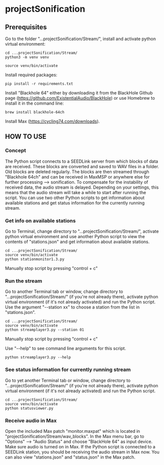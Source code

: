 # projectSonification


## Prerequisites

Go to the folder "...projectSonification/Stream/", install and activate python virtual environment:
```
cd ...projectSonification/Stream/
python3 -m venv venv

source venv/bin/activate
```

Install required packages:
```
pip install -r requirements.txt
```

Install "Blackhole 64" either by downloading it from the BlackHole Github page (https://github.com/ExistentialAudio/BlackHole) or use Homebrew to install it in the command line:
```
brew install blackhole-64ch
```

Install Max (https://cycling74.com/downloads).


## HOW TO USE
### Concept
The Python script connects to a SEEDLink server from which blocks of data are received. These blocks are converted and saved to WAV files in a folder. Old blocks are deleted regularly. The blocks are then streamed through "Blackhole 64ch" and can be received in MaxMSP or anywhere else for further processing --> sonification. To compensate for the instability of received data, the audio stream is delayed. Depending on your settings, this means that the audio stream will take a while to start after running the script. You can use two other Python scripts to get information about available stations and get status information for the currently running stream.

### Get info on available stations
Go to Terminal, change directory to "...projectSonification/Stream/", activate python virtual environment and use another Python script to view the contents of "stations.json" and get information about available stations.
```
cd ...projectSonification/Stream/
source venv/bin/activate
python stationmonitor1.3.py
```
Manually stop script by pressing "control + c"

### Run the stream
Go to another Terminal tab or window, change directory to "...projectSonification/Stream/" (if you're not already there), activate python virtual environment (if it's not already activated) and run the Python script. Use the argument "--station xx" to choose a station from the list in "stations.json".
```
cd ...projectSonification/Stream/
source venv/bin/activate
python streamplayer3.py --station 01
```
Manually stop script by pressing "control + c"

Use "--help" to see command line arguments for this script.
```
python streamplayer3.py --help
```

### See status information for currently running stream
Go to yet another Terminal tab or window, change directory to "...projectSonification/Stream/" (if you're not already there), activate python virtual environment (if it's not already activated) and run the Python script.
```
cd ...projectSonification/Stream/
source venv/bin/activate
python statusviewer.py
```

### Receive audio in Max
Open the included Max patch "monitor.maxpat" which is located in "projectSonification/Stream/wav_blocks". In the Max menu bar, go to "Options" --> "Audio Status" and choose "BlackHole 64" as input device. Make sure audio is turned on in Max. If the Python script is connected to a SEEDLink station, you should be receiving the audio stream in Max now. You can also view "stations.json" and "status.json" in the Max patch.



